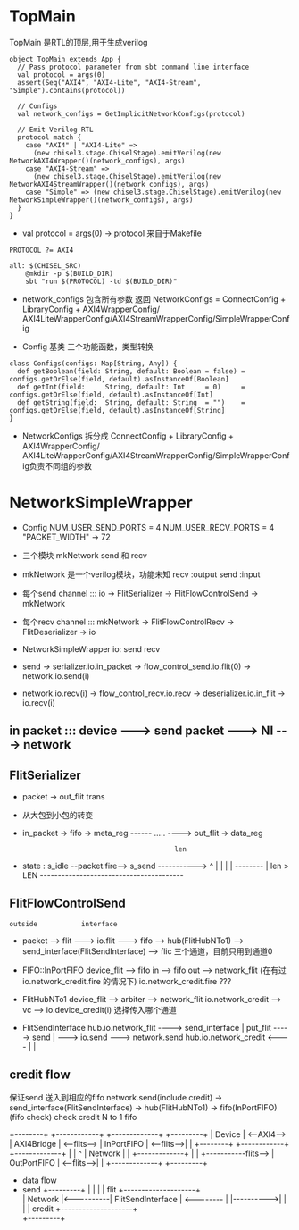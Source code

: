 # TopMain

TopMain 是RTL的顶层,用于生成verilog
```
object TopMain extends App {
  // Pass protocol parameter from sbt command line interface
  val protocol = args(0)
  assert(Seq("AXI4", "AXI4-Lite", "AXI4-Stream", "Simple").contains(protocol))

  // Configs
  val network_configs = GetImplicitNetworkConfigs(protocol)

  // Emit Verilog RTL
  protocol match {
    case "AXI4" | "AXI4-Lite" =>
      (new chisel3.stage.ChiselStage).emitVerilog(new NetworkAXI4Wrapper()(network_configs), args)
    case "AXI4-Stream" =>
      (new chisel3.stage.ChiselStage).emitVerilog(new NetworkAXI4StreamWrapper()(network_configs), args)
    case "Simple" => (new chisel3.stage.ChiselStage).emitVerilog(new NetworkSimpleWrapper()(network_configs), args)
  }
}
```

* val protocol = args(0) -> protocol 来自于Makefile
```
PROTOCOL ?= AXI4

all: $(CHISEL_SRC)
	@mkdir -p $(BUILD_DIR)
	sbt "run $(PROTOCOL) -td $(BUILD_DIR)"
```
* network_configs 包含所有参数
返回 NetworkConfigs = ConnectConfig + LibraryConfig + AXI4WrapperConfig/
AXI4LiteWrapperConfig/AXI4StreamWrapperConfig/SimpleWrapperConfig

* Config 基类 三个功能函数，类型转换
```
class Configs(configs: Map[String, Any]) {
  def getBoolean(field: String, default: Boolean = false) = configs.getOrElse(field, default).asInstanceOf[Boolean]
  def getInt(field:     String, default: Int     = 0)     = configs.getOrElse(field, default).asInstanceOf[Int]
  def getString(field:  String, default: String  = "")    = configs.getOrElse(field, default).asInstanceOf[String]
}
```
* NetworkConfigs 拆分成 ConnectConfig + LibraryConfig + AXI4WrapperConfig/
AXI4LiteWrapperConfig/AXI4StreamWrapperConfig/SimpleWrapperConfig负责不同组的参数

# NetworkSimpleWrapper
* Config
NUM_USER_SEND_PORTS = 4
NUM_USER_RECV_PORTS = 4
"PACKET_WIDTH"       -> 72
* 三个模块 mkNetwork send 和 recv 
* mkNetwork 是一个verilog模块，功能未知 recv :output  send :input
* 每个send channel ::: io -> FlitSerializer -> FlitFlowControlSend -> mkNetwork
* 每个recv channel ::: mkNetwork -> FlitFlowControlRecv -> FlitDeserializer -> io

* NetworkSimpleWrapper io: send recv 
* send -> serializer.io.in_packet -> flow_control_send.io.flit(0) -> network.io.send(i)
* network.io.recv(i) -> flow_control_recv.io.recv -> deserializer.io.in_flit -> io.recv(i)

## in packet  ::: device ---> send packet ---> NI ---> network
## FlitSerializer
* packet -> out_flit trans
* 从大包到小包的转变
* in_packet -> fifo -> meta_reg ------ .....  ----> out_flit
                    -> data_reg

                                            len
* state :  s_idle --packet.fire--> s_send -----------> 
            ^                         |      |     |
            |                         --------     | len > LEN
            ----------------------------------------

## FlitFlowControlSend
    outside           interface 
* packet --> flit ---> io.flit ---> fifo --> hub(FlitHubNTo1) --> send_interface(FlitSendInterface) --> 
                       flic 三个通道，目前只用到通道0

* FIFO::InPortFIFO
device_flit --> fifo in --> 
fifo out --> network_flit (在有过 io.network_credit.fire 的情况下)
io.network_credit.fire ??? 

* FlitHubNTo1
device_flit --> arbiter --> network_flit
io.network_credit --> vc --> io.device_credit(i)  选择传入哪个通道

* FlitSendInterface
hub.io.network_flit   ---->     send_interface | put_flit -----> send | ---> io.send  ---> network.send
hub.io.network_credit <----                    |                      |


## credit flow
  保证send 送入到相应的fifo 
  network.send(include credit) -> send_interface(FlitSendInterface) -> hub(FlitHubNTo1)  ->   fifo(InPortFIFO) (fifo check)
                                     check credit N to 1 fifo
  

+--------+            +------------+             +-------------+            +---------+
| Device | <--AXI4--> | AXI4Bridge | <--flits--> | InPortFIFO  | <--flits-->|         |
+--------+            +------------+             +-------------+            |         |
                            ^                                               | Network |
                            |                    +-------------+            |         |
                            +-----------flits--> | OutPortFIFO | <--flits-->|         |
                                                 +-------------+            +---------+



* data flow
* send
+---------+
|         |
|         |   flit    +--------------------+            
| Network |<----------| FlitSendInterface  | <--------
|         |---------->|                    |          
|         |  credit   +--------------------+          
+---------+